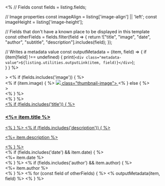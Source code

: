<%
// Fields
const fields = listing.fields;

// Image properties
const imageAlign = listing['image-align'] || 'left';
const imageHeight = listing['image-height'];

// Fields that don't have a known place to be displayed in this template
const otherFields = fields.filter(field => {
  return !["title", "image", "date", "author", "subtitle", "description"].includes(field);
});


// Writes a metadata value
const outputMetadata = (item, field) => {
  if (item[field] !== undefined) {
    print(`<div class="metadata-value">${listing.utilities.outputLink(item, field)}</div>`);  
  } 
}
%>

<div class="quarto-post image-<%= imageAlign %>" <%= listing.utilities.metadataAttrs(item) %>>
<% if (fields.includes('image')) { %>
<div class="thumbnail"><% if (item.image) { %>
<a href="<%- item.path %>" class="post-contents">
<img src="<%- item.image %>"<%= imageHeight ? ` style="height: ${imageHeight};"` : '' %> class="thumbnail-image">
</a>
<% } else { %>
<div class="thumbnail-image"<%= imageHeight ? ` style="height: ${imageHeight};"` : '' %>></div><% } %>
</div>
<% } %>
<div class="body"><a href="<%- item.path %>" class="post-contents"><% if (fields.includes('title')) { %>
<h3 class="no-anchor title"><%= item.title %></h3>
<% } %>
<% if (fields.includes('description')) { %><p class="description">
<%= item.description %>
</p><% } %></a></div>
<div class="metadata">
<% if (fields.includes('date') && item.date) { %><div class="date"><%= item.date %></div><% } %>
<% if (fields.includes('author') && item.author) { %><div class="author"><%= item.author %></div><% } %>
<% for (const field of otherFields) { %>
<% outputMetadata(item, field) %>
<% } %>
</div>
</div>

